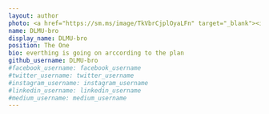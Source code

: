 ```yaml
---
layout: author
photo: <a href="https://sm.ms/image/TkVbrCjplOyaLFn" target="_blank"><img src="https://s2.loli.net/2024/09/13/TkVbrCjplOyaLFn.png" wideth='200' ></a>
name: DLMU-bro
display_name: DLMU-bro
position: The One
bio: everthing is going on arccording to the plan
github_username: DLMU-bro
#facebook_username: facebook_username
#twitter_username: twitter_username
#instagram_username: instagram_username
#linkedin_username: linkedin_username
#medium_username: medium_username
---
```


